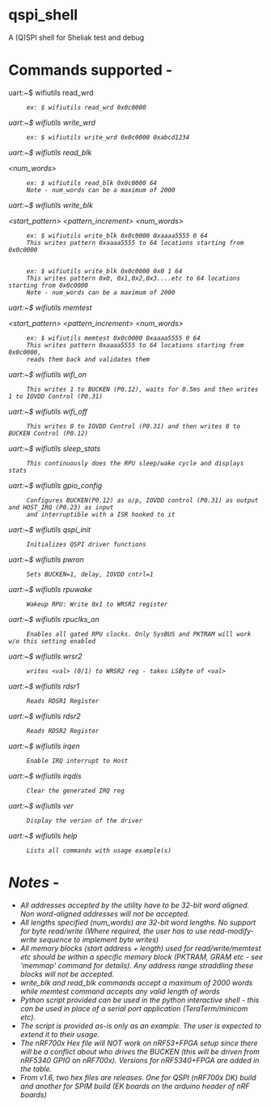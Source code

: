 # qspi_shell
A (Q)SPI shell for Sheliak test and debug

# Commands supported -

uart:~$ wifiutils read_wrd  <address> 

         ex: $ wifiutils read_wrd 0x0c0000
  
uart:~$ wifiutils write_wrd  <address> <data>

         ex: $ wifiutils write_wrd 0x0c0000 0xabcd1234
  
uart:~$ wifiutils read_blk <address> <num_words>

         ex: $ wifiutils read_blk 0x0c0000 64
         Note - num_words can be a maximum of 2000
  
uart:~$ wifiutils write_blk <address> <start_pattern> <pattern_increment> <num_words>

         ex: $ wifiutils write_blk 0x0c0000 0xaaaa5555 0 64
         This writes pattern 0xaaaa5555 to 64 locations starting from 0x0c0000


         ex: $ wifiutils write_blk 0x0c0000 0x0 1 64
         This writes pattern 0x0, 0x1,0x2,0x3....etc to 64 locations starting from 0x0c0000
         Note - num_words can be a maximum of 2000
  
uart:~$ wifiutils memtest  <address> <start_pattern> <pattern_increment> <num_words>

         ex: $ wifiutils memtest 0x0c0000 0xaaaa5555 0 64
         This writes pattern 0xaaaa5555 to 64 locations starting from 0x0c0000,
         reads them back and validates them
  
uart:~$ wifiutils wifi_on  

         This writes 1 to BUCKEN (P0.12), waits for 0.5ms and then writes 1 to IOVDD Control (P0.31) 
  
uart:~$ wifiutils wifi_off 

         This writes 0 to IOVDD Control (P0.31) and then writes 0 to BUCKEN Control (P0.12)

uart:~$ wifiutils sleep_stats
         
         This continuously does the RPU sleep/wake cycle and displays stats

uart:~$ wifiutils gpio_config
         
         Configures BUCKEN(P0.12) as o/p, IOVDD control (P0.31) as output and HOST_IRQ (P0.23) as input
         and interruptible with a ISR hooked to it

uart:~$ wifiutils qspi_init
         
         Initializes QSPI driver functions

uart:~$ wifiutils pwron
         
         Sets BUCKEN=1, delay, IOVDD cntrl=1

uart:~$ wifiutils rpuwake
         
         Wakeup RPU: Write 0x1 to WRSR2 register

uart:~$ wifiutils rpuclks_on
         
         Enables all gated RPU clocks. Only SysBUS and PKTRAM will work w/o this setting enabled

uart:~$ wifiutils wrsr2 <val>
         
         writes <val> (0/1) to WRSR2 reg - takes LSByte of <val>

uart:~$ wifiutils rdsr1
         
         Reads RDSR1 Register

uart:~$ wifiutils rdsr2
         
         Reads RDSR2 Register
         
uart:~$ wifiutils irqen
         
         Enable IRQ interrupt to Host
         
uart:~$ wifiutils irqdis
         
         Clear the generated IRQ reg
         
uart:~$ wifiutils ver
         
         Display the verion of the driver
         
uart:~$ wifiutils help
         
         Lists all commands with usage example(s)

# Notes -

* All addresses accepted by the utility have to be 32-bit word aligned. Non word-aligned addresses will not be accepted.
* All lengths specified (num_words) are 32-bit word lengths. No support for byte read/write (Where required, the user has to use read-modify-write sequence to implement byte writes)
* All memory blocks (start address + length) used for read/write/memtest etc should be within a specific memory block (PKTRAM, GRAM etc - see 'memmap' command for details). Any address range straddling these blocks will not be accepted.
* write_blk and read_blk commands accept a maximum of 2000 words while memtest command accepts any valid length of words
* Python script provided can be used in the python interactive shell - this can be used in place of a serial port application (TeraTerm/minicom etc).
* The script is provided as-is only as an example. The user is expected to extend it to their usage.
* The nRF700x Hex file will NOT work on nRF53+FPGA setup since there will be a conflict about who drives the BUCKEN (this will be driven from nRF5340 GPIO on nRF700x). Versions for nRF5340+FPGA are added in the table.
* From v1.6, two hex files are releases. One for QSPI (nRF700x DK) build and another for SPIM build (EK boards on the arduino header of nRF boards)
